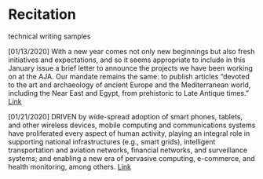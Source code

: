 # Recitation
technical writing samples

[01/13/2020] With a new year comes not only new beginnings but also fresh initiatives and expectations, and so it seems appropriate to include in this January issue a brief letter to announce the projects we have been working on at the AJA. Our mandate remains the same: to publish articles “devoted to the art and archaeology of ancient Europe and the Mediterranean world, including the Near East and Egypt, from prehistoric to Late Antique times.” [Link](https://www.ajaonline.org/editorial/174)

[01/21/2020] DRIVEN by wide-spread adoption of smart phones, tablets, and other wireless devices, mobile computing and communications systems have proliferated every aspect of human activity, playing an integral role in supporting national infrastructures  (e.g.,  smart  grids),  intelligent  transportation  and  aviation  networks,  financial  networks,  and  surveillance systems; and enabling a new era of pervasive computing, e-commerce, and health monitoring, among others. [Link](https://ieeexplore.ieee.org/stamp/stamp.jsp?arnumber=7891655)
